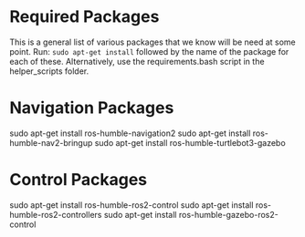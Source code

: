 # Required Packages
This is a general list of various packages that we know will be need at some point. Run: `sudo apt-get install` followed by the name of the package for each of these.
Alternatively, use the requirements.bash script in the helper_scripts folder.

# Navigation Packages
sudo apt-get install ros-humble-navigation2
sudo apt-get install ros-humble-nav2-bringup
sudo apt-get install ros-humble-turtlebot3-gazebo


# Control Packages
sudo apt-get install ros-humble-ros2-control
sudo apt-get install ros-humble-ros2-controllers
sudo apt-get install ros-humble-gazebo-ros2-control
